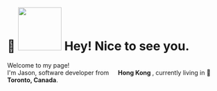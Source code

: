 <h1>👋 <img src="https://github.com/AsonJtsz/AsonJtsz/assets/39010822/43d422b3-6207-408f-a8ac-349289c2e5d3" width="100"/>  Hey! Nice to see you.</h1>

<p>Welcome to my page! </br> I'm Jason, software developer from <img src="https://github.com/AsonJtsz/AsonJtsz/assets/39010822/4fb0872b-7c8c-4ac7-9571-44b092905b0c" width="13"/> <b>Hong Kong </b>, currently living in <b>🍁 Toronto, Canada</b>. </p>


